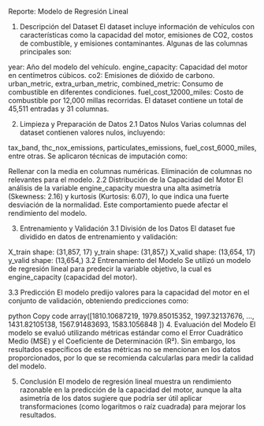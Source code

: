 Reporte: Modelo de Regresión Lineal
1. Descripción del Dataset
El dataset incluye información de vehículos con características como la capacidad del motor, emisiones de CO2, costos de combustible, y emisiones contaminantes. Algunas de las columnas principales son:

year: Año del modelo del vehículo.
engine_capacity: Capacidad del motor en centímetros cúbicos.
co2: Emisiones de dióxido de carbono.
urban_metric, extra_urban_metric, combined_metric: Consumo de combustible en diferentes condiciones.
fuel_cost_12000_miles: Costo de combustible por 12,000 millas recorridas.
El dataset contiene un total de 45,511 entradas y 31 columnas.

2. Limpieza y Preparación de Datos
2.1 Datos Nulos
Varias columnas del dataset contienen valores nulos, incluyendo:

tax_band, thc_nox_emissions, particulates_emissions, fuel_cost_6000_miles, entre otras.
Se aplicaron técnicas de imputación como:

Rellenar con la media en columnas numéricas.
Eliminación de columnas no relevantes para el modelo.
2.2 Distribución de la Capacidad del Motor
El análisis de la variable engine_capacity muestra una alta asimetría (Skewness: 2.16) y kurtosis (Kurtosis: 6.07), lo que indica una fuerte desviación de la normalidad. Este comportamiento puede afectar el rendimiento del modelo.

3. Entrenamiento y Validación
3.1 División de los Datos
El dataset fue dividido en datos de entrenamiento y validación:

X_train shape: (31,857, 17)
y_train shape: (31,857,)
X_valid shape: (13,654, 17)
y_valid shape: (13,654,)
3.2 Entrenamiento del Modelo
Se utilizó un modelo de regresión lineal para predecir la variable objetivo, la cual es engine_capacity (capacidad del motor).

3.3 Predicción
El modelo predijo valores para la capacidad del motor en el conjunto de validación, obteniendo predicciones como:

python
Copy code
array([1810.10687219, 1979.85015352, 1997.32137676, ..., 1431.82105138, 1567.91483693, 1583.1056848 ])
4. Evaluación del Modelo
El modelo se evaluó utilizando métricas estándar como el Error Cuadrático Medio (MSE) y el Coeficiente de Determinación (R²). Sin embargo, los resultados específicos de estas métricas no se mencionan en los datos proporcionados, por lo que se recomienda calcularlas para medir la calidad del modelo.

5. Conclusión
El modelo de regresión lineal muestra un rendimiento razonable en la predicción de la capacidad del motor, aunque la alta asimetría de los datos sugiere que podría ser útil aplicar transformaciones (como logaritmos o raíz cuadrada) para mejorar los resultados.
